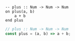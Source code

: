 ```applescript
-- plus :: Num -> Num -> Numon plus(a, b)	a + bend plus
```

```js
// plus :: Num -> Num -> Num
const plus = (a, b) => a + b;
```